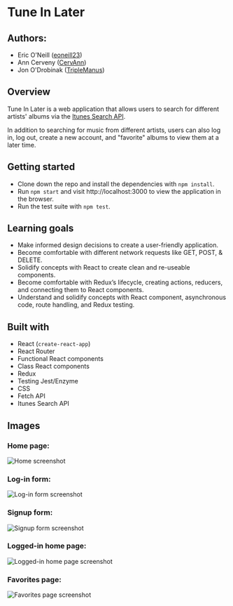 # Tune In Later

## Authors:
* Eric O'Neill ([eoneill23](https://github.com/eoneill23))
* Ann Cerveny ([CervAnn](https://github.com/CervAnn))
* Jon O'Drobinak ([TripleManus](https://github.com/Triplemanus))

## Overview
Tune In Later is a web application that allows users to search for different artists' albums via the [Itunes Search API](https://developer.apple.com/library/archive/documentation/AudioVideo/Conceptual/iTuneSearchAPI/index.html#//apple_ref/doc/uid/TP40017632-CH3-SW1).

In addition to searching for music from different artists, users can also log in, log out, create a new account, and "favorite" albums to view them at a later time.

## Getting started
* Clone down the repo and install the dependencies with `npm install`.
* Run `npm start` and visit http://localhost:3000 to view the application in the browser.
* Run the test suite with `npm test`.

## Learning goals
* Make informed design decisions to create a user-friendly application.
* Become comfortable with different network requests like GET, POST, & DELETE.
* Solidify concepts with React to create clean and re-useable components.
* Become comfortable with Redux’s lifecycle, creating actions, reducers, and connecting them to React components.
* Understand and solidify concepts with React component, asynchronous code, route handling, and Redux testing.

## Built with
  * React (`create-react-app`)
  * React Router
  * Functional React components
  * Class React components
  * Redux
  * Testing Jest/Enzyme
  * CSS
  * Fetch API
  * Itunes Search API

## Images

### Home page:
![Home screenshot](./src/images/home-page.png)

### Log-in form:
![Log-in form screenshot](./src/images/log-in-form.png)

### Signup form:
![Signup form screenshot](./src/images/sign-up.png)

### Logged-in home page:
![Logged-in home page screenshot](./src/images/logged-in-home-page.png)

### Favorites page:
![Favorites page screenshot](./src/images/favorites-page.png)
